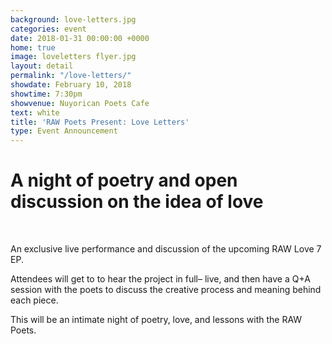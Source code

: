 ```yaml
---
background: love-letters.jpg
categories: event
date: 2018-01-31 00:00:00 +0000
home: true
image: loveletters flyer.jpg
layout: detail
permalink: "/love-letters/"
showdate: February 10, 2018
showtime: 7:30pm
showvenue: Nuyorican Poets Cafe
text: white
title: 'RAW Poets Present: Love Letters'
type: Event Announcement
---
```

# A night of poetry and open discussion on the idea of love

<br>

An exclusive live performance and discussion of the upcoming RAW Love 7 EP.

Attendees will get to to hear the project in full– live, and then have a Q+A session with the poets to discuss the creative process and meaning behind each piece.

This will be an intimate night of poetry, love, and lessons with the RAW Poets.